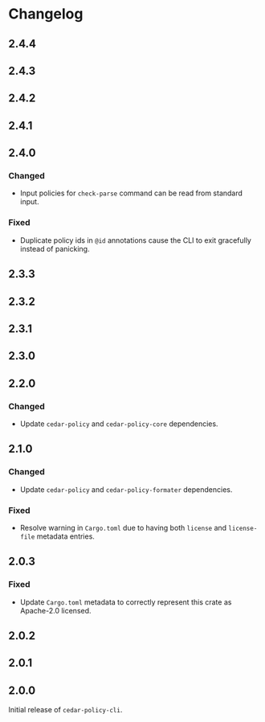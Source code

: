 # Changelog

## 2.4.4

## 2.4.3

## 2.4.2

## 2.4.1

## 2.4.0

### Changed
- Input policies for `check-parse` command can be read from standard input.

### Fixed
- Duplicate policy ids in `@id` annotations cause the CLI to exit gracefully
  instead of panicking.

## 2.3.3

## 2.3.2

## 2.3.1

## 2.3.0

## 2.2.0

### Changed
- Update `cedar-policy` and `cedar-policy-core` dependencies.

## 2.1.0

### Changed
- Update `cedar-policy` and `cedar-policy-formater` dependencies.

### Fixed
- Resolve warning in `Cargo.toml` due to having both `license` and `license-file` metadata entries.

## 2.0.3

### Fixed
- Update `Cargo.toml` metadata to correctly represent this crate as Apache-2.0 licensed.

## 2.0.2

## 2.0.1

## 2.0.0

Initial release of `cedar-policy-cli`.
